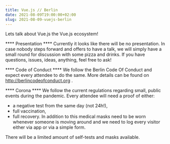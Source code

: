 ```yaml
---
title: Vue.js // Berlin
date: 2021-08-09T19:00:00+02:00
slug: 2021-08-09-vuejs-berlin
---
```


Lets talk about Vue.js the Vue.js ecosystem!

**** Presentation ****
Currently it looks like there will be no presentation. In case nobody steps forward and offers to have a talk, we will simply have a small round for discussion with some pizza and drinks. If you have questions, issues, ideas, anything, feel free to ask!

**** Code of Conduct ****
We follow the Berlin Code Of Conduct and expect every attendee to do the same. More details can be found on http://berlincodeofconduct.org .

**** Corona ****
We follow the current regulations regarding small, public events during the pandemic. Every attendee will need a proof of either:
* a negative test from the same day (not 24h!),
* full vaccination,
* full recovery.
In addition to this medical masks need to be worn whenever someone is moving around and we need to log every visitor either via app or via a simple form.

There will be a limited amount of self-tests and masks available.
